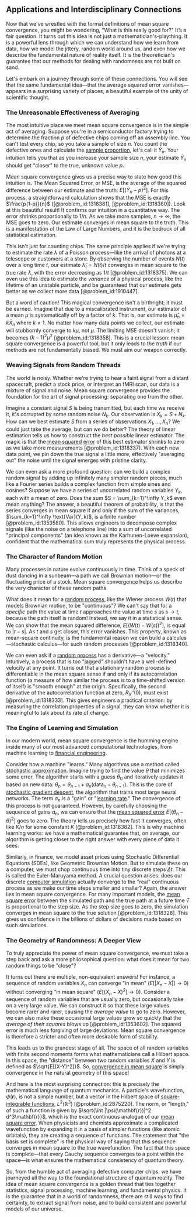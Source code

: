 ## Applications and Interdisciplinary Connections

Now that we've wrestled with the formal definitions of mean square convergence, you might be wondering, "What is this really good for?" It’s a fair question. It turns out this idea is not just a mathematician's-plaything. It is a powerful lens through which we can understand how we learn from data, how we model the jittery, random world around us, and even how we describe the fundamental nature of reality itself. It is the theoretician's guarantee that our methods for dealing with randomness are not built on sand.

Let's embark on a journey through some of these connections. You will see that the same fundamental idea—that the average squared error vanishes—appears in a surprising variety of places, a beautiful example of the unity of scientific thought.

### The Unreasonable Effectiveness of Averaging

The most intuitive place we meet mean square convergence is in the simple act of averaging. Suppose you're in a semiconductor factory trying to determine the fraction $p$ of defective chips coming off an assembly line. You can't test every chip, so you take a sample of size $n$. You count the defective ones and calculate the [sample proportion](@article_id:263990), let's call it $\bar{Y}_n$. Your intuition tells you that as you increase your sample size $n$, your estimate $\bar{Y}_n$ should get "closer" to the true, unknown value $p$.

Mean square convergence gives us a precise way to state how good this intuition is. The Mean Squared Error, or MSE, is the average of the squared difference between our estimate and the truth: $E[(\bar{Y}_n - p)^2]$. For this process, a straightforward calculation shows that the MSE is exactly $\frac{p(1-p)}{n}$ ([@problem_id:1318381], [@problem_id:1318360]). Look at this beautiful result! It confirms our intuition in a quantitative way. The error shrinks proportionally to $1/n$. As we take more samples, $n \to \infty$, the MSE goes to zero. Our estimate converges in mean square to the truth. This is a manifestation of the Law of Large Numbers, and it is the bedrock of all statistical estimation.

This isn't just for counting chips. The same principle applies if we're trying to estimate the rate $\lambda$ of a Poisson process—like the arrival of photons at a telescope or customers at a store. By observing the number of events $N(t)$ over a long time $t$, our estimate $\hat{\lambda}_t = N(t)/t$ converges in mean square to the true rate $\lambda$, with the error decreasing as $1/t$ [@problem_id:1318375]. We can even use this idea to estimate the *variance* of a physical process, like the lifetime of an unstable particle, and be guaranteed that our estimate gets better as we collect more data [@problem_id:1910447].

But a word of caution! This magical convergence isn't a birthright; it must be earned. Imagine that due to a miscalibrated instrument, our estimator of a mean $\mu$ is systematically off by a factor of $k$. That is, our estimate is $\hat{\mu}_n = k \bar{X}_n$ where $k \neq 1$. No matter how many data points we collect, our estimate will stubbornly converge to $k\mu$, not $\mu$. The limiting MSE doesn't vanish; it becomes $(k-1)^2 \mu^2$ [@problem_id:1318358]. This is a crucial lesson: mean square convergence is a powerful tool, but it only leads to the *truth* if our methods are not fundamentally biased. We must aim our weapon correctly.

### Weaving Signals from Random Threads

The world is noisy. Whether we're trying to hear a faint signal from a distant spacecraft, predict a stock price, or interpret an fMRI scan, our data is a mixture of signal and noise. Mean square convergence provides the foundation for the art of signal processing: separating one from the other.

Imagine a constant signal $S$ is being transmitted, but each time we receive it, it's corrupted by some random noise $N_k$. Our observation is $X_k = S + N_k$. How can we best estimate $S$ from a series of observations $X_1, \dots, X_n$? We could just take the average, but can we do better? The theory of linear estimation tells us how to construct the *best possible* linear estimator. The magic is that the [mean squared error](@article_id:276048) of this best estimator shrinks to zero as we take more measurements [@problem_id:1318337]. With each new data point, we pin down the true signal a little more, effectively "averaging out" the noise until the signal emerges with pristine clarity.

We can even ask a more profound question: can we build a complex random signal by adding up infinitely many simpler random pieces, much like a Fourier series builds a complex function from simple sines and cosines? Suppose we have a series of uncorrelated random variables $Y_k$, each with a mean of zero. Does the sum $S = \sum_{k=1}^\infty Y_k$ even mean anything? The answer, a beautiful theorem of probability, is that the series converges in mean square if and only if the sum of the variances, $\sum_{k=1}^\infty \text{Var}(Y_k)$, is a finite number [@problem_id:1353580]. This allows engineers to decompose complex signals (like the noise on a telephone line) into a sum of uncorrelated "principal components" (an idea known as the Karhunen-Loève expansion), confident that the mathematical sum truly represents the physical process.

### The Character of Random Motion

Many processes in nature evolve continuously in time. Think of a speck of dust dancing in a sunbeam—a path we call Brownian motion—or the fluctuating price of a stock. Mean square convergence helps us describe the very character of these random paths.

What does it mean for a [random process](@article_id:269111), like the Wiener process $W(t)$ that models Brownian motion, to be "continuous"? We can't say that for a *specific* path the value at time $t$ approaches the value at time $s$ as $s \to t$, because the path itself is random! Instead, we say it in a statistical sense. We can show that the mean squared difference, $E[(W(t) - W(s))^2]$, is equal to $|t-s|$. As $t$ and $s$ get closer, this error vanishes. This property, known as mean-square continuity, is the fundamental reason we can build a calculus—stochastic calculus—for such random processes [@problem_id:1318340].

We can even ask if a [random process](@article_id:269111) has a derivative—a "velocity." Intuitively, a process that is too "jagged" shouldn't have a well-defined velocity at any point. It turns out that a stationary random process is differentiable in the mean square sense if and only if its autocorrelation function (a measure of how similar the process is to a time-shifted version of itself) is "smooth enough" at the origin. Specifically, the second derivative of the autocorrelation function at zero, $R_X''(0)$, must exist [@problem_id:1318333]. This gives engineers a practical criterion: by measuring the correlation properties of a signal, they can know whether it is meaningful to talk about its rate of change.

### The Engine of Learning and Simulation

In our modern world, mean square convergence is the humming engine inside many of our most advanced computational technologies, from machine learning to [financial engineering](@article_id:136449).

Consider how a machine "learns." Many algorithms use a method called [stochastic approximation](@article_id:270158). Imagine trying to find the value $\theta$ that minimizes some error. The algorithm starts with a guess $\theta_0$ and iteratively updates it based on new data: $\theta_n = \theta_{n-1} + a_n(\text{data}_n - \theta_{n-1})$. This is the core of [stochastic gradient descent](@article_id:138640), the algorithm that trains most large neural networks. The term $a_n$ is a "gain" or "[learning rate](@article_id:139716)." The convergence of this process is not guaranteed. However, by carefully choosing the sequence of gains $a_n$, we can ensure that the [mean squared error](@article_id:276048) $E[(\theta_n - \theta)^2]$ goes to zero. The theory tells us precisely how fast it converges, often like $K/n$ for some constant $K$ [@problem_id:1318382]. This is why machine learning works: we have a mathematical guarantee that, on average, our algorithm is getting closer to the right answer with every piece of data it sees.

Similarly, in finance, we model asset prices using Stochastic Differential Equations (SDEs), like Geometric Brownian Motion. But to simulate these on a computer, we must chop continuous time into tiny discrete steps $\Delta t$. This is called the Euler-Maruyama method. A crucial question arises: does our discrete [computer simulation](@article_id:145913) actually converge to the "real" continuous process as we make our time steps smaller and smaller? Again, the answer lies in mean square convergence. For many important models, the [mean square error](@article_id:168318) between the simulated path and the true path at a future time $T$ is proportional to the step size. As the step size goes to zero, the simulation converges in mean square to the true solution [@problem_id:1318328]. This gives us confidence in the billions of dollars of decisions made based on such simulations.

### The Geometry of Randomness: A Deeper View

To truly appreciate the power of mean square convergence, we must take a step back and ask a more philosophical question: what does it mean for two random things to be "close"?

It turns out there are multiple, non-equivalent answers! For instance, a sequence of random variables $X_n$ can converge "in mean" ($E[|X_n - X|] \to 0$) without converging "in mean square" ($E[(X_n - X)^2] \to 0$). Consider a sequence of random variables that are usually zero, but occasionally take on a very large value. We can construct it so that these large values become rarer and rarer, causing the *average value* to go to zero. However, we can also make these occasional large values grow so quickly that the *average of their squares* blows up [@problem_id:1353602]. The squared error is much less forgiving of large deviations. Mean square convergence is therefore a stricter and often more desirable form of stability.

This leads us to the grandest stage of all. The space of all random variables with finite second moments forms what mathematicians call a Hilbert space. In this space, the "distance" between two random variables $X$ and $Y$ is defined as $\sqrt{E[(X-Y)^2]}$. So, [convergence in mean square](@article_id:181283) is simply convergence in the natural geometry of this space!

And here is the most surprising connection: this is precisely the mathematical language of quantum mechanics. A particle's wavefunction, $\psi(\mathbf{r})$, is not a simple number, but a vector in the Hilbert space of [square-integrable functions](@article_id:199822), $L^2(\mathbb{R}^3)$ [@problem_id:2875220]. The norm, or "length," of such a function is given by $\sqrt{\int |\psi(\mathbf{r})|^2 d^3\mathbf{r}}$, which is the exact continuous analogue of our [mean square error](@article_id:168318). When physicists and chemists approximate a complicated wavefunction by expanding it in a basis of simpler functions (like atomic orbitals), they are creating a sequence of functions. The statement that "the basis set is complete" is the physical way of saying that this sequence converges in mean square to the true wavefunction. The fact that this space is complete—that every Cauchy sequence converges to a point within the space—is what ensures the mathematical consistency of quantum theory.

So, from the humble act of averaging defective computer chips, we have journeyed all the way to the foundational structure of quantum reality. The idea of mean square convergence is a golden thread that ties together statistics, signal processing, machine learning, and fundamental physics. It is the guarantee that in a world of randomness, there are still ways to find certainty, to extract signal from noise, and to build consistent and powerful models of our universe.